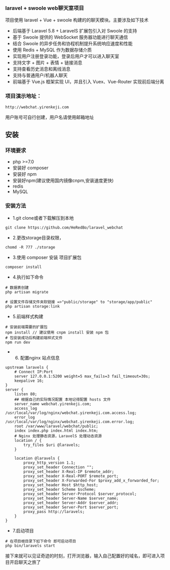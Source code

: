 ###  laravel + swoole web聊天室项目

项目使用 laravel + Vue + swoole 构建的的聊天模块。主要涉及如下技术

 - 后端基于 Laravel 5.8 + LaravelS 扩展包引入对 Swoole 的支持
 - 基于 Swoole 提供的 WebSocket 服务器功能进行聊天通信
 - 结合 Swoole 的异步任务和协程机制提升系统响应速度和性能
 - 使用 Redis + MySQL 作为数据存储介质
 - 实现用户注册登录功能，登录后用户才可以进入聊天室
 - 支持文字 + 图片 + 表情 + 链接消息
 - 支持查看历史消息和离线消息
 - 支持与普通用户/机器人聊天
 - 前端基于 Vue.js 框架实现 UI，并且引入 Vuex、Vue-Router 实现前后端分离
 
 
### 项目演示地址：
    http://webchat.yirenkeji.com
 
 用户账号可自行创建，用户名请使用邮箱地址
 
## 安装

### 环境要求
- php >=7.0
- 安装好 composer
- 安装好 npm 
- 安装好npm(建议使用国内镜像cnpm,安装速度更快)
- redis
- MySQL 

### 安装方法

- 1.git clone或者下载解压到本地
```
git clone https://github.com/HeRedBo/laravel_webchat
```
- 2.更改storage目录权限，
```
chomd -R 777 ./storage
```
- 3.使用 composer 安装 项目扩展包
```
composer install 
```
- 4.执行如下命令
```
# 数据表创建
php artisan migrate 

# 设置文件存储文件夹软链接 =>"public/storage" to "storage/app/public"
php artisan storage:link 
```
- 5.前端样式构建
```
# 安装前端需要的扩展包
npm install // 建议使用 cnpm install 安装 npm 包 
# 包安装成功后构建前端样式文件 
npm run dev 
```
- 6. 配置nginx 站点信息 
```
upstream laravels {
    # Connect IP:Port
    server 127.0.0.1:5200 weight=5 max_fails=3 fail_timeout=30s;
    keepalive 16;
}
server {
    listen 80;
    ## 根据自己的实际情况配置 本地记得配置 hosts 文件
    server_name webchat.yirenkeji.com;
    access_log  /usr/local/var/log/nginx/webchat.yirenkeji.com.access.log;
    error_log /usr/local/var/log/nginx/webchat.yirenkeji.com.error.log;
    root /var/www/laravel/webchat/public;
    index index.php index.html index.htm;
    # Nginx 处理静态资源，LaravelS 处理动态资源
    location / {
        try_files $uri @laravels;
    }
    
    location @laravels {
        proxy_http_version 1.1;
        proxy_set_header Connection "";
        proxy_set_header X-Real-IP $remote_addr;
        proxy_set_header X-Real-PORT $remote_port;
        proxy_set_header X-Forwarded-For $proxy_add_x_forwarded_for;
        proxy_set_header Host $http_host;
        proxy_set_header Scheme $scheme;
        proxy_set_header Server-Protocol $server_protocol;
        proxy_set_header Server-Name $server_name;
        proxy_set_header Server-Addr $server_addr;
        proxy_set_header Server-Port $server_port;
        proxy_pass http://laravels;
    }
}
```
- 7.启动项目
```
# 在项目根目录下如下命令 即可启动项目
php bin/laravels start 
```
接下来就可以见证奇迹的时刻，打开浏览器，输入自己配置好的域名，即可进入项目开启聊天之旅了


 

   
   

    
    
    
    
 
 
